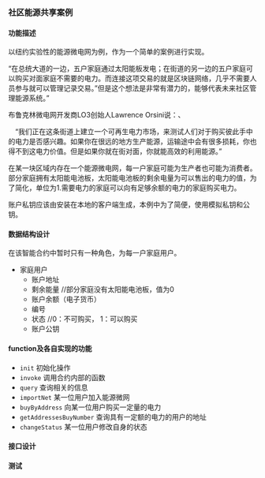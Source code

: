 ### 社区能源共享案例
#### 功能描述
以纽约实验性的能源微电网为例，作为一个简单的案例进行实现。

“在总统大道的一边，五户家庭通过太阳能板发电；在街道的另一边的五户家庭可以购买对面家庭不需要的电力。而连接这项交易的就是区块链网络，几乎不需要人员参与就可以管理记录交易。”但是这个想法是非常有潜力的，能够代表未来社区管理能源系统。”

布鲁克林微电网开发商LO3创始人Lawrence Orsini说：、

　“我们正在这条街道上建立一个可再生电力市场，来测试人们对于购买彼此手中的电力是否感兴趣。如果你在很远的地方生产能源，运输途中会有很多损耗，你也得不到这电力价值。但是如果你就在街对面，你就能高效的利用能源。”

在某一块区域内存在一个能源微电网，每一户家庭可能为生产者也可能为消费者。部分家庭拥有太阳能电池板，太阳能电池板的剩余电量为可以售出的电力的值，为了简化，单位为1.需要电力的家庭可以向有足够余额的电力的家庭购买电力。

账户私钥应该由安装在本地的客户端生成，本例中为了简便，使用模拟私钥和公钥。

#### 数据结构设计
在该智能合约中暂时只有一种角色，为每一户家庭用户。

- 家庭用户
    - 账户地址
    - 剩余能量 //部分家庭没有太阳能电池板，值为0
    - 账户余额（电子货币）
    - 编号
    - 状态  //0：不可购买， 1：可以购买
    - 账户公钥

#### function及各自实现的功能
- `init`  初始化操作
- `invoke`   调用合约内部的函数
- `query`   查询相关的信息
- `importNet` 某一位用户加入能源微网
- `buyByAddress` 向某一位用户购买一定量的电力
- `getAddressesBuyNumber` 查询具有一定额的电力的用户的地址
- `changeStatus` 某一位用户修改自身的状态
#### 接口设计

#### 测试
